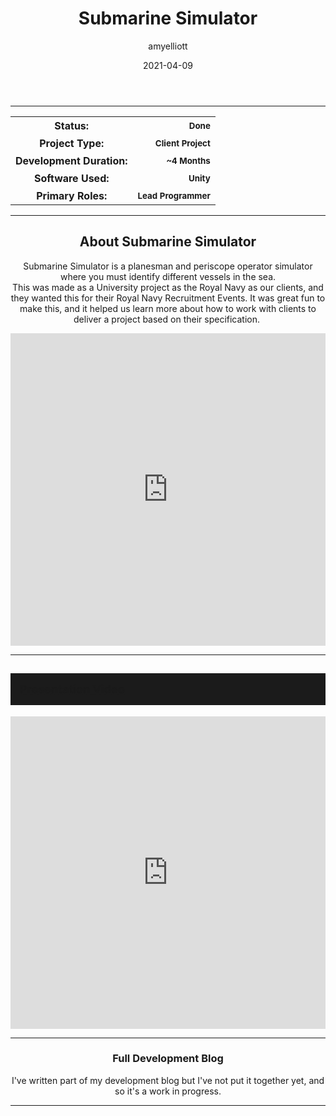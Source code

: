 ﻿---
layout: post
title:  "Submarine Simulator"
type: "Game Development Blog"
color: "background-color: seagreen"
summary: "Submarine Simulator is a Simulator game made for the Royal Navy where you play the role of both the planesman and the periscope operator."
author: amyelliott
date: '2021-04-09'
category: ['game-development', 'unity']
thumbnail: /assets/img/posts/SubSim/cover.png
keywords: royal-navy, simulator, teamwork
permalink: /blog/sub-sim/
usemathjax: true
---

<hr>
<!--- ------------------ -->
<!--- Status of the game -->
<!--- ------------------ -->
<div class="table-mobile">
    <table>
        <tr>
            <th style="border: 0px !important">Status:</th>
            <th style="text-align:right; border: 0px !important"><small class="btn btn-col status-button">Done</small></th>
        </tr>
        <tr>
            <th style="border: 0px !important">Project Type:</th> 
            <th style="text-align:right; border: 0px !important"><small class="btn btn-col status-button">Client Project</small></th>
        </tr>
        <tr>
            <th style="border: 0px !important">Development Duration:</th>
            <th style="text-align:right; border: 0px !important"><small class="btn btn-col status-button">~4 Months</small></th>
        </tr>
        <tr>
            <th style="border: 0px !important">Software Used:</th>
            <th style="text-align:right; border: 0px !important"><small class="btn btn-col status-button">Unity</small></th>
        </tr>
        <tr>
            <th style="border: 0px !important">Primary Roles:</th>
            <th style="text-align:right; border: 0px !important"><small class="btn btn-col status-button">Lead Programmer</small></th>
        </tr>
    </table>
</div>

<hr>
<!--- ---------------------------- -->
<!--- Main description of the game -->
<!--- ---------------------------- -->
<div class = "card">
    <h2 style="text-align: center;">About Submarine Simulator</h2>
    <p style="text-align: center;">Submarine Simulator is a planesman and periscope operator simulator where you must identify different vessels in the sea.<br />This was made as a University project as the Royal Navy as our clients, and they wanted this for their Royal Navy Recruitment Events. It was great fun to make this, and it helped us learn more about how to work with clients to deliver a project based on their specification. </p>
</div>

<!--- ------------------------------------ -->
<!--- Embed or Youtube Footage of the game -->
<!--- ------------------------------------ -->
<div class="video-container" style="padding-top: 0px !important">
    <iframe src="https://www.youtube.com/embed/7uA4zyfMEME?controls=0" width="100%" height="500" frameborder="0"></iframe>
</div>

<hr>
<!--- -------------------- -->
<!--- More info about game -->
<!--- -------------------- -->
<div class="panel-heading active" role="tab" id="headingOne">
    <h2 class="panel-title" style="word-wrap: normal; padding: 15px; background-color: #1b1b1b">
    <a role="button" data-toggle="collapse" data-parent="#accordion" href="#collapsePresVideo" aria-expanded="true" aria-controls="collapsePresVideo" style="font-size: 18px; padding: 0px !important">
        Presentation Video
    </a>
    </h2>                                
</div>
<div id="collapsePresVideo" class="panel-collapse collapse" role="tabpanel" aria-labelledby="headingOne">
    <div class="panel-body">        
        <div class="video-container" style="padding-top: 0px !important">
            <iframe src="https://www.youtube.com/embed/yD0jdQvDaEI?controls=0" width="100%" height="500" frameborder="0"></iframe>
        </div>
    </div>
</div>

<!--- ------------------------------------------------------- -->
<!--- Development overviews for the game, to give an insight. -->
<!--- ------------------------------------------------------- -->
<hr>
<h3 style="text-align:center">Full Development Blog</h3>
<p style="text-align:center">I've written part of my development blog but I've not put it together yet, and so it's a work in progress.</p> 
<hr>
